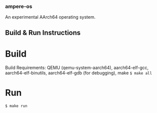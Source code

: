 ### ampere-os
An experimental AArch64 operating system.

## Build & Run Instructions
# Build
Build Requirements: QEMU (qemu-system-aarch64), aarch64-elf-gcc, aarch64-elf-binutils, aarch64-elf-gdb (for debugging), make
```$ make all```
# Run
```$ make run```
